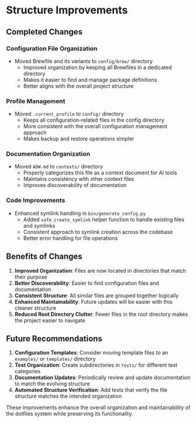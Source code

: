 # Structure Improvements

## Completed Changes

### Configuration File Organization
- Moved Brewfile and its variants to `config/brew/` directory
  - Improved organization by keeping all Brewfiles in a dedicated directory
  - Makes it easier to find and manage package definitions
  - Better aligns with the overall project structure

### Profile Management
- Moved `.current_profile` to `config/` directory
  - Keeps all configuration-related files in the config directory
  - More consistent with the overall configuration management approach
  - Makes backup and restore operations simpler

### Documentation Organization
- Moved `ADW.md` to `contexts/` directory
  - Properly categorizes this file as a context document for AI tools
  - Maintains consistency with other context files
  - Improves discoverability of documentation

### Code Improvements
- Enhanced symlink handling in `bin/generate_config.py`
  - Added `safe_create_symlink` helper function to handle existing files and symlinks
  - Consistent approach to symlink creation across the codebase
  - Better error handling for file operations

## Benefits of Changes

1. **Improved Organization**: Files are now located in directories that match their purpose
2. **Better Discoverability**: Easier to find configuration files and documentation
3. **Consistent Structure**: All similar files are grouped together logically
4. **Enhanced Maintainability**: Future updates will be easier with this cleaner structure
5. **Reduced Root Directory Clutter**: Fewer files in the root directory makes the project easier to navigate

## Future Recommendations

1. **Configuration Templates**: Consider moving template files to an `examples/` or `templates/` directory
2. **Test Organization**: Create subdirectories in `tests/` for different test categories
3. **Documentation Updates**: Periodically review and update documentation to match the evolving structure
4. **Automated Structure Verification**: Add tests that verify the file structure matches the intended organization

These improvements enhance the overall organization and maintainability of the dotfiles system while preserving its functionality. 